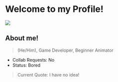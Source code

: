 # Welcome to my Profile!

![](https://komarev.com/ghpvc/?username=lgm-productions&color=yellow)

## About me!
> (He/Him), Game Developer, Beginner Animator

- Collab Requests: No
- Status: Bored

> Current Quote: I have no idea!
